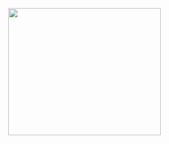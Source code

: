 <p align="center"><a href="https://dashboard.heroku.com/new?templat=https://github.com/Akash8t2/Ak-X-MUSIC"> <img src="https://img.shields.io/badge/Deploy%20On%20Heroku-green?style=for-the-badge&logo=heroku" width="300" height="250"/></a></p>
